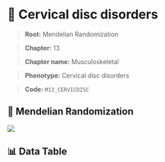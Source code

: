 # 🧪 Cervical disc disorders

> **Root:** Mendelian Randomization

> **Chapter:** 13  

> **Chapter name:** Musculoskeletal

> **Phenotype:** Cervical disc disorders  

> **Code:** `M13_CERVICDISC`

## 🧬 Mendelian Randomization  

<img src="/MR/Figures/Forward/M13_CERVICDISC.png"/>

## 📊 Data Table

<CsvTableMRF src="/public/MR/Data/Forward/M13_CERVICDISC.csv"/>
